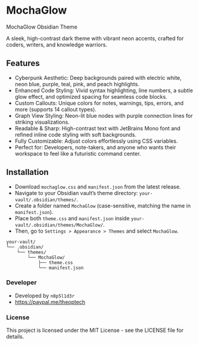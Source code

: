# MochaGlow
MochaGlow Obsidian Theme

A sleek, high-contrast dark theme with vibrant neon accents, crafted for coders, writers, and knowledge warriors.


## Features

- Cyberpunk Aesthetic: Deep backgrounds paired with electric white, neon blue, purple, teal, pink, and peach highlights.  
- Enhanced Code Styling: Vivid syntax highlighting, line numbers, a subtle glow effect, and optimized spacing for seamless code blocks.  
- Custom Callouts: Unique colors for notes, warnings, tips, errors, and more (supports 14 callout types).  
- Graph View Styling: Neon-lit blue nodes with purple connection lines for striking visualizations.  
- Readable & Sharp: High-contrast text with JetBrains Mono font and refined inline code styling with soft backgrounds.  
- Fully Customizable: Adjust colors effortlessly using CSS variables.  
- Perfect for: Developers, note-takers, and anyone who wants their workspace to feel like a futuristic command center.

## Installation

- Download `mochaglow.css` and `manifest.json` from the latest release.
- Navigate to your Obsidian vault’s theme directory: `your-vault/.obsidian/themes/`.
- Create a folder named `MochaGlow` (case-sensitive, matching the name in `manifest.json`).
- Place both `theme.css` and `manifest.json` inside `your-vault/.obsidian/themes/MochaGlow/`.
- Then, go to `Settings > Appearance > Themes` and select `MochaGlow`.  

```
your-vault/
└── .obsidian/
    └── themes/
        └── MochaGlow/
            ├── theme.css
            └── manifest.json
```

### Developer

- Developed by `n0p5l1d3r`
- https://paypal.me/theoptech

### License

This project is licensed under the MIT License - see the LICENSE file for details.
